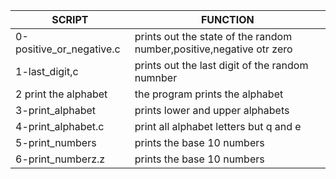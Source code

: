 | SCRIPT | FUNCTION |
| ------ | -------- |
| 0-positive_or_negative.c | prints out the state of the random number,positive,negative otr zero |
| 1-last_digit,c | prints out the last digit of the random numnber |
| 2 print the alphabet | the program prints the alphabet |
| 3-print_alphabet | prints lower and upper alphabets |
| 4-print_alphabet.c | print all alphabet letters but q and e |
| 5-print_numbers | prints the base 10 numbers |
| 6-print_numberz.z | prints the base 10 numbers |
